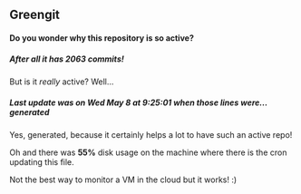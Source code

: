 ## Greengit

#### Do you wonder why this repository is so active?

##### After all it has 2063 commits!

But is it *really* active? Well...

##### Last update was on Wed May 8 at 9:25:01 when those lines were... generated

Yes, generated, because it certainly helps a lot to have such an active repo!

Oh and there was **55%** disk usage on the machine
where there is the cron updating this file.

Not the best way to monitor a VM in the cloud but it works! :)
